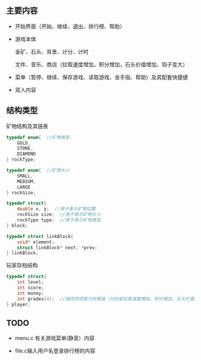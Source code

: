 ## 主要内容

- 开始界面（开始、继续、退出、排行榜、帮助）

- 游戏本体

  金矿、石头、背景、计分、计时

  文件、音乐、商店（拉取速度增加，积分增加，石头价值增加，钩子变大）

- 菜单（暂停、继续、保存游戏、读取游戏、金手指、帮助）及其配套快捷键

- 双人内容



## 结构类型

矿物结构及其链表

```c
typedef enum{  //矿物类型
    GOLD,
    STONE,
    DIAMOND
} rockType;

typedef enum{  //矿物大小
    SMALL,
    MEDIUM,
    LARGE
} rockSize;

typedef struct{
    double x, y;  //用于表示矿物位置
    rockSize size;  //用于表示矿物大小
    rockType type;  //用于表示矿物类型
} block;

typedef struct linkBlock{
    void* element;
    struct linkBlock* next, *prev;
} linkBlock;
```

玩家存档结构

```c
typedef struct{
    int level;
    int score;
    int money;
    int grades[4];  //储存四项能力的等级（分别是拉取速度增加，积分增加，石头价值增加，钩子变大）
} player;
```

## TODO

- menu.c 有关游戏菜单(静音）内容

- file.c输入用户名登录排行榜的内容
